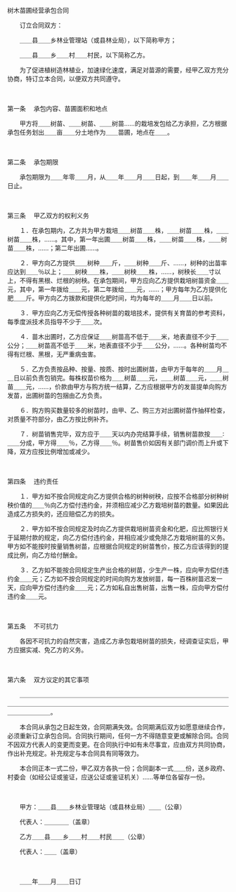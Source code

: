



树木苗圃经营承包合同



 

　　订立合同双方：

　　＿＿县＿＿乡林业管理站（或县林业局），以下简称甲方；

　　＿＿县＿＿乡＿＿村＿＿村民，以下简称乙方。

　　为了促进植树造林植业，加速绿化速度，满足对苗源的需要，经甲乙双方充分协商，特订立本合同，以便双方共同遵守。

　　

第一条
　承包内容、苗圃面积和地点

　　甲方将＿＿树苗、＿＿树苗、＿＿树苗……的栽培发包给乙方承担，乙方根据承包任务划出＿＿亩＿＿分土地作为＿＿苗圃，地点在＿＿。

　　

第二条
　承包期限

　　承包期限为＿＿年零＿＿月，从＿＿年＿＿月＿＿日起，到＿＿年＿＿月＿＿日止。

　　

第三条
　甲乙双方的权利义务

　　１．在承包期内，乙方共为甲方栽培＿＿树苗＿＿株，＿＿树苗＿＿株，＿＿树苗＿＿株，……。其中，第一年出圃＿＿树苗＿＿株，＿＿树苗＿＿株，＿＿树苗＿＿株，……；第二年出圃……。

　　２．甲方向乙方提供＿＿树种＿＿斤，＿＿树种＿＿斤、……，树种的出苗率应达到＿＿％以上；＿＿树秧＿＿株，＿＿树秧＿＿株，……，树秧长＿＿寸以上，不得有黑根、烂根的树秧。在承包期间，甲方应向乙方提供栽培树苗资金＿＿元，其中，第一年拨给＿＿元，第二年拨给＿＿元，……；甲方每年为乙方提供化肥＿＿斤。甲方向乙方拨款和提供化肥时间，均为每年的＿＿月＿＿日以前。

　　３．甲方应向乙方无偿传授各种树苗的栽培技术，提供有关育苗的参考资料，每季度派技术员指导不少于＿＿次。

　　４．苗木出圃时，乙方应保证＿＿树苗高不低于＿＿米，地表直径不少于＿＿公分；＿＿树苗高不低于＿＿米，地表直径不少于＿＿公分，……。各种树苗均不得有烂根、黑根，无严重病虫害。

　　５．乙方负责按品种、按量、按质、按时出圃树苗，由甲方于每年的＿＿月＿＿日以前负责包销完。每株权苗价格为＿＿树苗＿＿元，＿＿树苗＿＿元，＿＿树苗＿＿元，……，价款由甲方与购方统一结算，乙方应根据甲方的发苗提单向购方发苗，出圃树苗的包捆由乙方负责。

　　６．购方购买数量较多的树苗时，由甲、乙、购三方对出圃树苗作抽样检查，对质量不符部分，由乙方按比例补齐。

　　７．树苗销售完毕，双方应于＿＿天以内办完结算手续，销售树苗款按＿＿∶＿＿分成，甲方得＿＿％，乙方得＿＿％。树苗售价如因有关部门调价而上升或下降，双方应按比例增加或减少。

　　

第四条
　违约责任

　　１．甲方如不按合同规定向乙方提供合格的树种树秧，应按不合格部分树种树秧价值的＿＿％向乙方偿付违约金，并须相应减少乙方栽培树苗的数量。如果因此造成乙方损失的，还应赔偿乙方的损失。

　　２．甲方如不按合同规定及时向乙方提供栽培树苗资金和化肥，应比照银行关于延期付款的规定，向乙方偿付违约金，并相应减少或免除乙方栽培树苗的义务。甲方如不能按时按量销售树苗，应根据合同规定的树苗售价，按乙方应该得到的提成比例，向乙方给付酬金。

　　３．乙方如不能按合同规定生产出合格的树苗，少生产一株，应向甲方偿付违约金＿＿元；乙方如不按合同规定的时间向购方发放树苗，每一百株树苗迟发一天，应向甲方偿付违约金＿＿元；乙方如私自出售树苗，出售一株，应向甲方偿付违约金＿＿元。

　　

第五条
　不可抗力

　　各因不可抗力的自然灾害，造成乙方承包栽培树苗的损失，经调查证实后，甲方应据实减、免乙方的义务。

　　

第六条
　双方议定的其它事项

　　＿＿＿＿＿＿＿＿＿＿＿＿＿＿＿＿＿＿＿＿＿＿＿＿＿＿＿＿＿＿＿＿＿＿＿＿＿＿＿＿＿＿＿＿＿＿＿＿＿＿＿＿＿＿＿＿＿＿＿＿＿＿＿＿＿＿＿＿＿＿＿＿＿＿＿＿＿。

　　本合同从承包之日起生效，合同期满失效。合同期满后双方如愿意继续合作，必须重新订立承包合同。合同执行期间，任何一方不得随意变更或解除合同。合同不因双方代表人的变更而变更。在合同执行中如有未尽事宜，应由双方共同协商，作出补充规定。补充规定与本合同具有同等效力。

　　本合同正本一式二份，甲乙双方各执一份；合同副本一式＿＿份，送乡政府、村委会（如经公证或鉴证，应送公证或鉴证机关）……等单位各留存一份。

　　

　　甲方：＿＿县＿＿乡林业管理站（或县林业局）＿＿（公章）

　　代表人：＿＿＿＿（盖章）

　　乙方＿＿县＿＿乡＿＿村＿＿村民＿＿（公章）

　　代表人：＿＿（盖章）

　　　　　　　　　　　　　　　　　　　　　　

　　＿＿年＿＿月＿＿日订